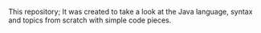 This repository; 
It was created to take a look at the Java language, syntax and topics from scratch with simple code pieces.
